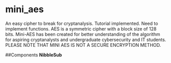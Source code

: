 # mini_aes
An easy cipher to break for cryptanalysis. 
Tutorial implemented. 
Need to implement functions. 
AES is a symmetric cipher with a block size of 128 bits. Mini-AES has been created for better understanding of the algorithm for aspiring cryptanalysts and undergraduate cybersecurity and IT students. 
PLEASE NOTE THAT MINI AES IS NOT A SECURE ENCRYPTION METHOD. 

##Components
**NibbleSub**

